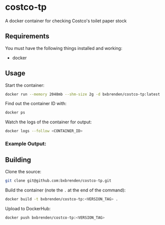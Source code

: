 #  costco-tp
A docker container for checking Costco's toilet paper stock


## Requirements
You must have the following things installed and working:
- docker


## Usage
Start the container:
```bash
docker run --memory 2048mb --shm-size 2g -d bxbrenden/costco-tp:latest
```

Find out the container ID with:
```bash
docker ps
```

Watch the logs of the container for output:
```bash
docker logs --follow <CONTAINER_ID>
```

### Example Output:


## Building
Clone the source:

```bash
git clone git@github.com:bxbrenden/costco-tp.git
```

Build the container (note the `.` at the end of the command):

```bash
docker build -t bxbrenden/costco-tp:<VERSION_TAG> .
```

Upload to DockerHub:

```bash
docker push bxbrenden/costco-tp:<VERSION_TAG>
```

